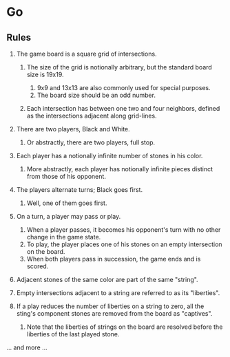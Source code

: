 Go
==

Rules
-----

1.  The game board is a square grid of intersections.
    1.  The size of the grid is notionally arbitrary, but the standard board size is 19x19.
        1.  9x9 and 13x13 are also commonly used for special purposes.
        2.  The board size should be an odd number.

    2.  Each intersection has between one two and four neighbors, defined as the intersections adjacent along grid-lines.

2.  There are two players, Black and White.
    1.  Or abstractly, there are two players, full stop.

3.  Each player has a notionally infinite number of stones in his color.
    1.  More abstractly, each player has notionally infinite pieces distinct from those of his opponent.

4.  The players alternate turns; Black goes first.
    1.  Well, one of them goes first.

5.  On a turn, a player may pass or play.
    1.  When a player passes, it becomes his opponent's turn with no other change in the game state.
    2.  To play, the player places one of his stones on an empty intersection on the board.
    3.  When both players pass in succession, the game ends and is scored.

6.  Adjacent stones of the same color are part of the same "string".
7.  Empty intersections adjacent to a string are referred to as its "liberties".
8.  If a play reduces the number of liberties on a string to zero, all the sting's component stones are removed from the board as "captives".
    1.  Note that the liberties of strings on the board are resolved before the liberties of the last played stone.

... and more ...
